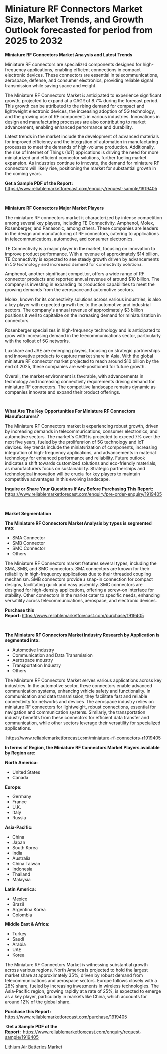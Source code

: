 <p><h1>Miniature RF Connectors Market Size, Market Trends, and Growth Outlook forecasted for period from 2025 to 2032</h1></p><p><strong>Miniature RF Connectors Market Analysis and Latest Trends</strong></p>
<p><p>Miniature RF connectors are specialized components designed for high-frequency applications, enabling efficient connections in compact electronic devices. These connectors are essential in telecommunications, aerospace, defense, and consumer electronics, providing reliable signal transmission while saving space and weight.</p><p>The Miniature RF Connectors Market is anticipated to experience significant growth, projected to expand at a CAGR of 8.7% during the forecast period. This growth can be attributed to the rising demand for compact and lightweight electronic devices, the increasing adoption of 5G technology, and the growing use of RF components in various industries. Innovations in design and manufacturing processes are also contributing to market advancement, enabling enhanced performance and durability.</p><p>Latest trends in the market include the development of advanced materials for improved efficiency and the integration of automation in manufacturing processes to meet the demands of high-volume production. Additionally, the rise of Internet of Things (IoT) applications is driving the need for more miniaturized and efficient connector solutions, further fueling market expansion. As industries continue to innovate, the demand for miniature RF connectors will likely rise, positioning the market for substantial growth in the coming years.</p></p>
<p><strong>Get a Sample PDF of the Report:&nbsp;</strong> <a href="https://www.reliablemarketforecast.com/enquiry/request-sample/1919405?utm_campaign=3069&utm_medium=2&utm_source=Github&utm_content=ia&utm_term=06042025&utm_id=miniature-rf-connectors">https://www.reliablemarketforecast.com/enquiry/request-sample/1919405</a></p>
<p>&nbsp;</p>
<p><strong>Miniature RF Connectors Major Market Players</strong></p>
<p><p>The miniature RF connectors market is characterized by intense competition among several key players, including TE Connectivity, Amphenol, Molex, Rosenberger, and Panasonic, among others. These companies are leaders in the design and manufacturing of RF connectors, catering to applications in telecommunications, automotive, and consumer electronics.</p><p>TE Connectivity is a major player in the market, focusing on innovation to improve product performance. With a revenue of approximately $14 billion, TE Connectivity is expected to see steady growth driven by advancements in 5G technology and increased demand for connectivity solutions.</p><p>Amphenol, another significant competitor, offers a wide range of RF connector products and reported annual revenue of around $10 billion. The company is investing in expanding its production capabilities to meet the growing demands from the aerospace and automotive sectors.</p><p>Molex, known for its connectivity solutions across various industries, is also a key player with expected growth tied to the automotive and industrial sectors. The company's annual revenue of approximately $3 billion positions it well to capitalize on the increasing demand for miniaturization in connectors.</p><p>Rosenberger specializes in high-frequency technology and is anticipated to grow with increasing demand in the telecommunications sector, particularly with the rollout of 5G networks.</p><p>Luxshare and JAE are emerging players, focusing on strategic partnerships and innovative products to capture market share in Asia. With the global miniature RF connector market projected to reach around $10 billion by the end of 2025, these companies are well-positioned for future growth.</p><p>Overall, the market environment is favorable, with advancements in technology and increasing connectivity requirements driving demand for miniature RF connectors. The competitive landscape remains dynamic as companies innovate and expand their product offerings.</p></p>
<p>&nbsp;</p>
<p><strong>What Are The Key Opportunities For Miniature RF Connectors Manufacturers?</strong></p>
<p><p>The Miniature RF Connectors market is experiencing robust growth, driven by increasing demands in telecommunications, consumer electronics, and automotive sectors. The market's CAGR is projected to exceed 7% over the next five years, fueled by the proliferation of 5G technology and IoT devices. Key trends include the miniaturization of components, increasing integration of high-frequency applications, and advancements in material technology for enhanced performance and reliability. Future outlook indicates a shift towards customized solutions and eco-friendly materials, as manufacturers focus on sustainability. Strategic partnerships and technological innovation will be crucial for key players to maintain competitive advantages in this evolving landscape.</p></p>
<p><strong>Inquire or Share Your Questions If Any Before Purchasing This Report:</strong> <a href="https://www.reliablemarketforecast.com/enquiry/pre-order-enquiry/1919405?utm_campaign=3069&utm_medium=2&utm_source=Github&utm_content=ia&utm_term=06042025&utm_id=miniature-rf-connectors">https://www.reliablemarketforecast.com/enquiry/pre-order-enquiry/1919405</a></p>
<p>&nbsp;</p>
<p><strong>Market Segmentation</strong></p>
<p><strong>The Miniature RF Connectors Market Analysis by types is segmented into:</strong></p>
<p><ul><li>SMA Connector</li><li>SMB Connector</li><li>SMC Connector</li><li>Others</li></ul></p>
<p><p>The Miniature RF Connectors market features several types, including the SMA, SMB, and SMC connectors. SMA connectors are known for their reliability in high-frequency applications due to their threaded coupling mechanism. SMB connectors provide a snap-in connection for compact designs, facilitating quick and easy assembly. SMC connectors are designed for high-density applications, offering a screw-on interface for stability. Other connectors in the market cater to specific needs, enhancing versatility across telecommunications, aerospace, and electronic devices.</p></p>
<p><strong>Purchase this Report:&nbsp;</strong><a href="https://www.reliablemarketforecast.com/purchase/1919405?utm_campaign=3069&utm_medium=2&utm_source=Github&utm_content=ia&utm_term=06042025&utm_id=miniature-rf-connectors">https://www.reliablemarketforecast.com/purchase/1919405</a></p>
<p>&nbsp;</p>
<p><strong>The Miniature RF Connectors Market Industry Research by Application is segmented into:</strong></p>
<p><ul><li>Automotive Industry</li><li>Communication and Data Transmission</li><li>Aerospace Industry</li><li>Transportation Industry</li><li>Others</li></ul></p>
<p><p>The Miniature RF Connectors Market serves various applications across key industries. In the automotive sector, these connectors enable advanced communication systems, enhancing vehicle safety and functionality. In communication and data transmission, they facilitate fast and reliable connectivity for networks and devices. The aerospace industry relies on miniature RF connectors for lightweight, robust connections, essential for navigation and communication systems. Similarly, the transportation industry benefits from these connectors for efficient data transfer and communication, while other sectors leverage their versatility for specialized applications.</p></p>
<p><a href="https://www.reliablemarketforecast.com/miniature-rf-connectors-r1919405?utm_campaign=3069&utm_medium=2&utm_source=Github&utm_content=ia&utm_term=06042025&utm_id=miniature-rf-connectors">&nbsp;https://www.reliablemarketforecast.com/miniature-rf-connectors-r1919405</a></p>
<p><strong>In terms of Region, the Miniature RF Connectors Market Players available by Region are:</strong></p>
<p>
    <p> <strong> North America: </strong>
        <ul>
            <li>United States</li>
            <li>Canada</li>
        </ul>
        </p> 
    <p> <strong> Europe: </strong>
        <ul>
            <li>Germany</li>
            <li>France</li>
            <li>U.K.</li>
            <li>Italy</li>
            <li>Russia</li>
        </ul>
        </p> 
    <p> <strong> Asia-Pacific: </strong>
        <ul>
            <li>China</li>
            <li>Japan</li>
            <li>South Korea</li>
            <li>India</li>
            <li>Australia</li>
            <li>China Taiwan</li>
            <li>Indonesia</li>
            <li>Thailand</li>
            <li>Malaysia</li>
        </ul>
        </p> 
    <p> <strong> Latin America: </strong>
        <ul>
            <li>Mexico</li>
            <li>Brazil</li>
            <li>Argentina Korea</li>
            <li>Colombia</li>
        </ul>
        </p> 
    <p> <strong> Middle East & Africa: </strong>
        <ul>
            <li>Turkey</li>
            <li>Saudi</li>
            <li>Arabia</li>
            <li>UAE</li>
            <li>Korea</li>
        </ul>
    </p>
    </p>
<p><p>The Miniature RF Connectors Market is witnessing substantial growth across various regions. North America is projected to hold the largest market share at approximately 35%, driven by robust demand from telecommunications and aerospace sectors. Europe follows closely with a 28% share, fueled by increasing investments in wireless technologies. The Asia-Pacific region, growing rapidly at a rate of 25%, is expected to emerge as a key player, particularly in markets like China, which accounts for around 12% of the global share.</p></p>
<p><strong>Purchase this Report: </strong><a href="https://www.reliablemarketforecast.com/purchase/1919405?utm_campaign=3069&utm_medium=2&utm_source=Github&utm_content=ia&utm_term=06042025&utm_id=miniature-rf-connectors">https://www.reliablemarketforecast.com/purchase/1919405</a></p>
<p>&nbsp;<strong>Get a Sample PDF of the Report:&nbsp;&nbsp;</strong><a href="https://www.reliablemarketforecast.com/enquiry/request-sample/1919405?utm_campaign=3069&utm_medium=2&utm_source=Github&utm_content=ia&utm_term=06042025&utm_id=miniature-rf-connectors">https://www.reliablemarketforecast.com/enquiry/request-sample/1919405</a></p>
<p><strong></strong></p>
<p><p><a href="https://github.com/momossidram/Market-Research-Report-List-1/blob/main/lithium-air-batteries-market.md?utm_campaign=3069&utm_medium=2&utm_source=Github&utm_content=ia&utm_term=06042025&utm_id=miniature-rf-connectors">Lithium Air Batteries Market</a></p></p>
